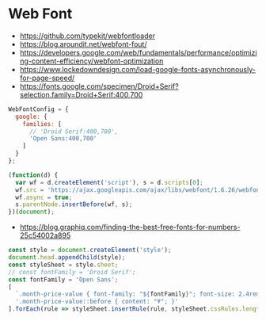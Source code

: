 # Web Font

- https://github.com/typekit/webfontloader
- https://blog.aroundit.net/webfont-fout/
- https://developers.google.com/web/fundamentals/performance/optimizing-content-efficiency/webfont-optimization
- https://www.lockedowndesign.com/load-google-fonts-asynchronously-for-page-speed/
- https://fonts.google.com/specimen/Droid+Serif?selection.family=Droid+Serif:400,700

```js
WebFontConfig = {
  google: {
    families: [
      // 'Droid Serif:400,700',
      'Open Sans:400,700'
    ]
  }
};

(function(d) {
  var wf = d.createElement('script'), s = d.scripts[0];
  wf.src = 'https://ajax.googleapis.com/ajax/libs/webfont/1.6.26/webfont.js';
  wf.async = true;
  s.parentNode.insertBefore(wf, s);
})(document);
```

- https://blog.graphiq.com/finding-the-best-free-fonts-for-numbers-25c54002a895

```js
const style = document.createElement('style');
document.head.appendChild(style);
const styleSheet = style.sheet;
// const fontFamily = 'Droid Serif';
const fontFamily = 'Open Sans';
[
  `.month-price-value { font-family: "${fontFamily}"; font-size: 2.4rem; }`,
  '.month-price-value::before { content: "¥"; }'
].forEach(rule => styleSheet.insertRule(rule, styleSheet.cssRules.length));
```
